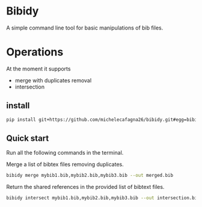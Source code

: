 # Bibidy
A simple command line tool for basic manipulations of bib files.

# Operations
At the moment it supports
- merge with duplicates removal
- intersection

## install

```bash
pip install git+https://github.com/michelecafagna26/bibidy.git#egg=bibidy
```

## Quick start
Run all the following commands in the terminal.

Merge a list of bibtex files removing duplicates.
```bash
bibidy merge mybib1.bib,mybib2.bib,mybib3.bib --out merged.bib
```

Return the shared references in the provided list of bibtext files.
```bash
bibidy intersect mybib1.bib,mybib2.bib,mybib3.bib --out intersection.bib
```
